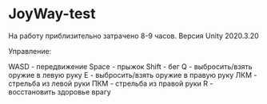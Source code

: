 # JoyWay-test
 
 На работу приблизительно затрачено 8-9 часов.
 Версия Unity 2020.3.20
 
 Управление:
 
 WASD - передвижение
 Space - прыжок
 Shift - бег
 Q - выбросить/взять оружие в левую руку
 E - выбросить/взять оружие в правую руку
 ЛКМ - стрельба из левой руки
 ПКМ - стрельба из правой руки
 R - восстановить здоровье врагу
 
